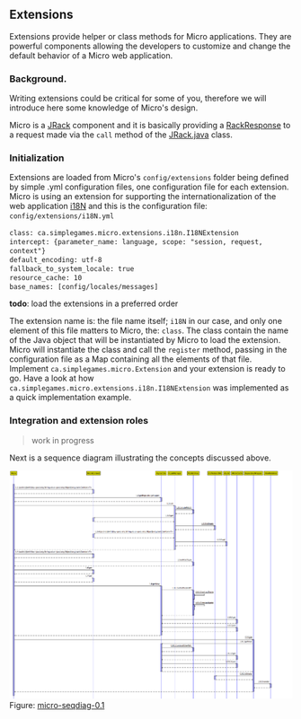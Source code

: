 ## Extensions

Extensions provide helper or class methods for Micro applications. They are powerful components allowing the developers to customize and change the default behavior of a Micro web application.

### Background.
Writing extensions could be critical for some of you, therefore we will introduce here some knowledge of Micro's design.

Micro is a [JRack](https://github.com/florinpatrascu/jrack) component and it is basically providing a [RackResponse](https://github.com/florinpatrascu/jrack/blob/master/java/src/org/jrack/RackResponse.java) to a request made via the `call` method of the [JRack.java](https://github.com/florinpatrascu/jrack/blob/master/java/src/org/jrack/JRack.java) class.

### Initialization
Extensions are loaded from Micro's `config/extensions` folder being defined by simple .yml configuration files, one configuration file for each extension. Micro is using an extension for supporting the internationalization of the web application [i18N](/internationalization.md) and this is the configuration file: `config/extensions/i18N.yml`

    class: ca.simplegames.micro.extensions.i18n.I18NExtension
    intercept: {parameter_name: language, scope: "session, request, context"}
    default_encoding: utf-8
    fallback_to_system_locale: true
    resource_cache: 10
    base_names: [config/locales/messages]
    
**todo**: load the extensions in a preferred order

The extension name is: the file name itself; `i18N` in our case, and only one element of this file matters to Micro, the: `class`. The class contain the name of the Java object that will be instantiated by Micro to load the extension. Micro will instantiate the class and call the `register` method, passing in the configuration file as a Map containing all the elements of that file. Implement `ca.simplegames.micro.Extension` and your extension is ready to go. Have a look at how `ca.simplegames.micro.extensions.i18n.I18NExtension` was implemented as a quick implementation example.

### Integration and extension roles


>
> work in progress
>
 
Next is a sequence diagram illustrating the concepts discussed above.

![micro-seqdiag-0.1](/images/micro-seqdiag-0.1.png)
Figure: [micro-seqdiag-0.1](/images/micro-seqdiag-0.1.png)

